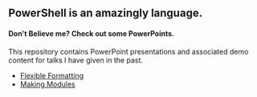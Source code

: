 ﻿## PowerShell is an amazingly language.

#### Don't Believe me?  Check out some PowerPoints.


This repository contains PowerPoint presentations and associated demo content for talks I have given in the past.

* [Flexible Formatting](FlexibleFormatting)
* [Making Modules](MakingModules)
